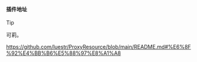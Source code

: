 
#### 插件地址

> [!TIP]
> 可莉。
>
> https://github.com/luestr/ProxyResource/blob/main/README.md#%E6%8F%92%E4%BB%B6%E5%88%97%E8%A1%A8
> 
>
> 
>
> 
>
> 
>
> 
>
